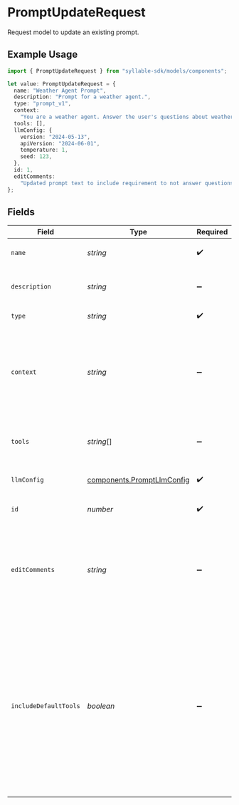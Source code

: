 # PromptUpdateRequest

Request model to update an existing prompt.

## Example Usage

```typescript
import { PromptUpdateRequest } from "syllable-sdk/models/components";

let value: PromptUpdateRequest = {
  name: "Weather Agent Prompt",
  description: "Prompt for a weather agent.",
  type: "prompt_v1",
  context:
    "You are a weather agent. Answer the user's questions about weather and nothing else.",
  tools: [],
  llmConfig: {
    version: "2024-05-13",
    apiVersion: "2024-06-01",
    temperature: 1,
    seed: 123,
  },
  id: 1,
  editComments:
    "Updated prompt text to include requirement to not answer questions that aren't about weather.",
};
```

## Fields

| Field                                                                                                                                                                                                                                 | Type                                                                                                                                                                                                                                  | Required                                                                                                                                                                                                                              | Description                                                                                                                                                                                                                           | Example                                                                                                                                                                                                                               |
| ------------------------------------------------------------------------------------------------------------------------------------------------------------------------------------------------------------------------------------- | ------------------------------------------------------------------------------------------------------------------------------------------------------------------------------------------------------------------------------------- | ------------------------------------------------------------------------------------------------------------------------------------------------------------------------------------------------------------------------------------- | ------------------------------------------------------------------------------------------------------------------------------------------------------------------------------------------------------------------------------------- | ------------------------------------------------------------------------------------------------------------------------------------------------------------------------------------------------------------------------------------- |
| `name`                                                                                                                                                                                                                                | *string*                                                                                                                                                                                                                              | :heavy_check_mark:                                                                                                                                                                                                                    | The prompt name                                                                                                                                                                                                                       | Weather Agent Prompt                                                                                                                                                                                                                  |
| `description`                                                                                                                                                                                                                         | *string*                                                                                                                                                                                                                              | :heavy_minus_sign:                                                                                                                                                                                                                    | The description of the prompt                                                                                                                                                                                                         | Prompt for a weather agent.                                                                                                                                                                                                           |
| `type`                                                                                                                                                                                                                                | *string*                                                                                                                                                                                                                              | :heavy_check_mark:                                                                                                                                                                                                                    | The type of the prompt                                                                                                                                                                                                                | prompt_v1                                                                                                                                                                                                                             |
| `context`                                                                                                                                                                                                                             | *string*                                                                                                                                                                                                                              | :heavy_minus_sign:                                                                                                                                                                                                                    | The prompt text that will be sent to the LLM at the beginning of the conversation                                                                                                                                                     | You are a weather agent. Answer the user's questions about weather and nothing else.                                                                                                                                                  |
| `tools`                                                                                                                                                                                                                               | *string*[]                                                                                                                                                                                                                            | :heavy_minus_sign:                                                                                                                                                                                                                    | Names of tools to which the prompt has access                                                                                                                                                                                         | []                                                                                                                                                                                                                                    |
| `llmConfig`                                                                                                                                                                                                                           | [components.PromptLlmConfig](../../models/components/promptllmconfig.md)                                                                                                                                                              | :heavy_check_mark:                                                                                                                                                                                                                    | LLM configuration for a prompt.                                                                                                                                                                                                       |                                                                                                                                                                                                                                       |
| `id`                                                                                                                                                                                                                                  | *number*                                                                                                                                                                                                                              | :heavy_check_mark:                                                                                                                                                                                                                    | The internal ID of the prompt                                                                                                                                                                                                         | 1                                                                                                                                                                                                                                     |
| `editComments`                                                                                                                                                                                                                        | *string*                                                                                                                                                                                                                              | :heavy_minus_sign:                                                                                                                                                                                                                    | The comments for the most recent edit to the prompt                                                                                                                                                                                   | Updated prompt text to include requirement to not answer questions that aren't about weather.                                                                                                                                         |
| `includeDefaultTools`                                                                                                                                                                                                                 | *boolean*                                                                                                                                                                                                                             | :heavy_minus_sign:                                                                                                                                                                                                                    | Whether to include the default tools (`hangup`) in the list of tools for the prompt. If you remove one of the default tools from your prompt, you might want to disable this option so that the tool is not added again when updated. | true                                                                                                                                                                                                                                  |